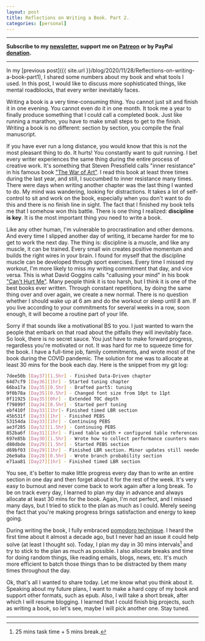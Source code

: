 ```yaml
---
layout: post
title: Reflections on Writing a Book. Part 2.
categories: [personal]
---
```


------
**Subscribe to my [newsletter](https://products.easyperf.net/newsletter), support me on [Patreon](https://www.patreon.com/dendibakh) or by PayPal [donation](https://www.paypal.com/cgi-bin/webscr?cmd=_donations&business=TBM3NW8TKTT34&currency_code=USD&source=url).**

------

In my [previous post]({{ site.url }}/blog/2020/11/28/Reflections-on-writing-a-book-part1), I shared some numbers about my book and what tools I used. In this post, I would like to discuss more sophisticated things, like mental roadblocks, that every writer inevitably faces.

Writing a book is a very time-consuming thing. You cannot just sit and finish it in one evening. You cannot even do it in one month. It took me a year to finally produce something that I could call a completed book. Just like running a marathon, you have to make small steps to get to the finish. Writing a book is no different: section by section, you compile the final manuscript.

If you have ever run a long distance, you would know that this is not the most pleasant thing to do. It hurts! You constantly want to quit running. I bet every writer experiences the same thing during the entire process of creative work. It's something that Steven Pressfield calls "inner resistance" in his famous book ["The War of Art"](https://amzn.to/2VdIjjp). I read this book at least three times during the last year, and still, I succumbed to inner resistance many times. There were days when writing another chapter was the last thing I wanted to do. My mind was wandering, looking for distractions. It takes a lot of self-control to sit and work on the book, especially when you don't want to do this and there is no finish line in sight. The fact that I finished my book tells me that I somehow won this battle. There is one thing I realized: **discipline is key**. It is the most important thing you need to write a book.

Like any other human, I'm vulnerable to procrastination and other demons. And every time I slipped another day of writing, it became harder for me to get to work the next day. The thing is: discipline is a muscle, and like any muscle, it can be trained. Every small win creates positive momentum and builds the right wires in your brain. I found for myself that the discipline muscle can be developed through sport exercises. Every time I missed my workout, I'm more likely to miss my writing commitment that day, and vice versa. This is what David Goggins calls "callusing your mind" in his book ["Can't Hurt Me"](https://amzn.to/2HQ1w7X). Many people think it is too harsh, but I think it is one of the best books ever written. Through constant repetitions, by doing the same thing over and over again, we create a new normal. There is no question whether I should wake up at 6 am and do the workout or sleep until 8 am. If you live according to your commitments for several weeks in a row, soon enough, it will become a routine part of your life.

Sorry if that sounds like a motivational BS to you. I just wanted to warn the people that embark on that road about the pitfalls they will inevitably face. So look, there is no secret sauce. You just have to make forward progress, regardless you're motivated or not. It was hard for me to squeeze time for the book. I have a full-time job, family commitments, and wrote most of the book during the COVID pandemic. The solution for me was to allocate at least 30 mins for the book each day. Here is the snippet from my git log:

```bash
7dee50b [Day37][1.5hr] - Finished Data-Driven chapter
64d7cf9 [Day36][1hr] - Started tuning chapter
66ba17a [Day35][0.5hr] - Drafted part5: tuning
9f0b78a [Day35][0.5hr] - Changed font size from 10pt to 11pt
0f11925 [Day35][0hr] - Extended TOC depth
f79899f [Day34][0.5hr] - Started perf tuning
ebf410f [Day33][1hr]- Finished timed LBR section
45b531f [Day33][1hr] - Finished PEBS
53154da [Day33][1hr] - Continuing PEBS
ae3f285 [Day32][1.5hr] - Continuing PEBS
852ba6f [Day31][1hr] - Fixed table width + configured table references
697e85b [Day30][1.5hr] - Wrote how to collect performance counters manually
d80dbde [Day29][1.5hr] - Started PEBS section
d69bf03 [Day29][1hr] - Finished LBR section. Minor updates still needed
26e9a8a [Day28][0.5hr] - Wrote branch probability section
e71aa81 [Day27][1hr] - Finished timed LBR section
```

You see, it's better to make little progress every day than to write an entire section in one day and then forget about it for the rest of the week. It's very easy to burnout and never come back to work again after a long break. To be on track every day, I learned to plan my day in advance and always allocate at least 30 mins for the book. Again, I'm not perfect, and I missed many days, but I tried to stick to the plan as much as I could. Merely seeing the fact that you're making progress brings satisfaction and energy to keep going.

During writing the book, I fully embraced [pomodoro technique](https://en.wikipedia.org/wiki/Pomodoro_Technique). I heard the first time about it almost a decade ago, but I never had an issue it could help solve (at least I thought so). Today, I plan my day in 30 mins intervals[^1] and try to stick to the plan as much as possible. I also allocate breaks and time for doing random things, like reading emails, blogs, news, etc. It's much more efficient to batch those things than to be distracted by them many times throughout the day.

Ok, that's all I wanted to share today. Let me know what you think about it. Speaking about my future plans, I want to make a hard copy of my book and support other formats, such as epub. Also, I will take a short break, after which I will resume blogging. I learned that I could finish big projects, such as writing a book, so let's see, maybe I will pick another one. Stay tuned.

---

[^1]: 25 mins task time + 5 mins break.
